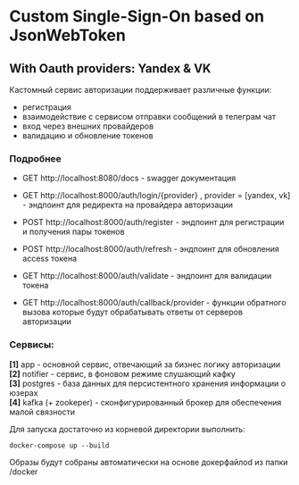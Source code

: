 # Custom Single-Sign-On based on JsonWebToken
## With Oauth providers: Yandex & VK

Кастомный сервис авторизации поддерживает различные функции:

* регистрация
* взаимодействие с сервисом отправки сообщений в телеграм чат
* вход через внешних провайдеров
* валидацию и обновление токенов


### Подробнее

* GET http://localhost:8080/docs - swagger документация

* GET http://localhost:8000/auth/login/{provider} , provider = [yandex, vk] - эндпоинт для редиректа на провайдера авторизации
* POST http://localhost:8000/auth/register - эндпоинт для регистрации и получения пары токенов
* POST http://localhost:8000/auth/refresh - эндпоинт для обновления access токена
* GET http://localhost:8000/auth/validate - эндпоинт для валидации токена
* GET http://localhost:8000/auth/callback/provider - функции обратного вызова которые будут обрабатывать ответы от серверов авторизации


### Сервисы:

**[1]** app - основной сервис, отвечающий за бизнес логику авторизации \
**[2]** notifier - сервис, в фоновом режиме слушающий кафку \
**[3]** postgres - база данных для персистентного хранения информации о юзерах \
**[4]** kafka (+ zookeper) - сконфигурированный брокер для обеспечения малой связности

Для запуска достаточно из корневой директории выполнить:
```angular2html
docker-compose up --build
```

Образы будут собраны автоматически на основе докерфайлоd из папки /docker